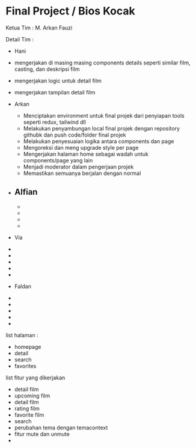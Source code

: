 # Final Project / Bios Kocak

Ketua Tim : M. Arkan Fauzi

Detail Tim : 
-  Hani
  - mengerjakan di masing masing components details seperti similar film, casting, dan deskripsi film
  -  mengerjakan logic untuk detail film
  - mengerjakan tampilan detail film

 - Arkan
    - Menciptakan environment untuk final projek dari penyiapan tools seperti redux, tailwind dll
    - Melakukan penyambungan local final projek dengan repository githubk dan push code/folder final projek 
    - Melakukan penyesuaian logika antara components dan page
    - Mengoreksi dan meng upgrade style per page 
    - Mengerjakan halaman home sebagai wadah untuk components/page yang lain
    - Menjadi moderator dalam pengerjaan projek
    - Memastikan semuanya berjalan dengan normal
- Alfian
  -
  -
  -
  -
  -

- Via
 -
 -
 -
 -
 -

- Faldan
 -
 -
 -
 -
 -

list halaman :
- homepage
- detail
- search
- favorites

list fitur yang dikerjakan 
- detail film
- upcoming film
- detail film
- rating film
- favorite film
- search
- perubahan tema dengan temacontext
- fitur mute dan unmute
- 

